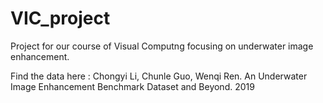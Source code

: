 # VIC_project


Project for our course of Visual Computng focusing on underwater image enhancement.

Find the data here : Chongyi Li, Chunle Guo, Wenqi Ren. An Underwater Image Enhancement Benchmark Dataset and Beyond. 2019
